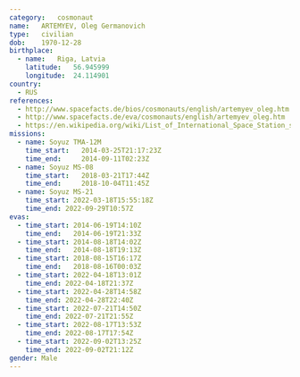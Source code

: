 ```yaml
---
category:	cosmonaut
name:	ARTEMYEV, Oleg Germanovich
type:	civilian
dob:	1970-12-28
birthplace:
  - name:	Riga, Latvia
    latitude:	56.945999
    longitude:	24.114901
country:
  - RUS
references:
  - http://www.spacefacts.de/bios/cosmonauts/english/artemyev_oleg.htm
  - http://www.spacefacts.de/eva/cosmonauts/english/artemyev_oleg.htm
  - https://en.wikipedia.org/wiki/List_of_International_Space_Station_spacewalks
missions:
  - name: Soyuz TMA-12M
    time_start:   2014-03-25T21:17:23Z
    time_end:     2014-09-11T02:23Z
  - name: Soyuz MS-08
    time_start:   2018-03-21T17:44Z
    time_end:     2018-10-04T11:45Z
  - name: Soyuz MS-21
    time_start: 2022-03-18T15:55:18Z
    time_end: 2022-09-29T10:57Z
evas:
  - time_start: 2014-06-19T14:10Z
    time_end:   2014-06-19T21:33Z
  - time_start: 2014-08-18T14:02Z
    time_end:   2014-08-18T19:13Z
  - time_start: 2018-08-15T16:17Z
    time_end:	2018-08-16T00:03Z
  - time_start: 2022-04-18T13:01Z
    time_end: 2022-04-18T21:37Z
  - time_start: 2022-04-28T14:58Z
    time_end: 2022-04-28T22:40Z
  - time_start: 2022-07-21T14:50Z
    time_end: 2022-07-21T21:55Z
  - time_start: 2022-08-17T13:53Z
    time_end: 2022-08-17T17:54Z
  - time_start: 2022-09-02T13:25Z
    time_end: 2022-09-02T21:12Z
gender:	Male
---
```

